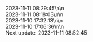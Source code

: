 2023-11-11 08:29:45\n\n  
2023-11-11 08:18:03\n\n  
2023-11-10 17:32:13\n\n  
2023-11-10 17:06:36\n\n  
Next update: 2023-11-11 08:52:45

